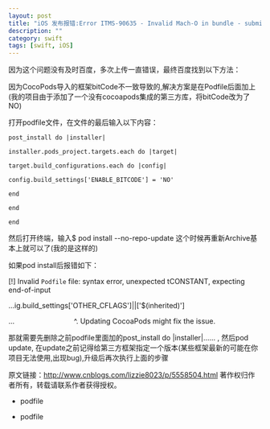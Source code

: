 ```yaml
---
layout: post
title: "iOS 发布报错:Error ITMS-90635 - Invalid Mach-O in bundle - submitting to App store"
description: ""
category: swift
tags: [swift, iOS]
---
```


因为这个问题没有及时百度，多次上传一直错误，最终百度找到以下方法：

因为CocoPods导入的框架bitCode不一致导致的,解决方案是在Podfile后面加上(我的项目由于添加了一个没有cocoapods集成的第三方库，将bitCode改为了NO)

打开podfile文件，在文件的最后输入以下内容：

```
post_install do |installer|

installer.pods_project.targets.each do |target|

target.build_configurations.each do |config|

config.build_settings['ENABLE_BITCODE'] = 'NO'

end

end

end

```


然后打开终端，输入$ pod install --no-repo-update
这个时候再重新Archive基本上就可以了(我的是这样的)

如果pod install后报错如下：

[!] Invalid `Podfile` file: syntax error, unexpected tCONSTANT, expecting end-of-input

...ig.build_settings['OTHER_CFLAGS']||['$(inherited)']

...                              ^. Updating CocoaPods might fix the issue.

那就需要先删除之前podfile里面加的post_install do |installer|...... ,
然后pod update, 在update之前记得给第三方框架指定一个版本(某些框架最新的可能在你项目无法使用,出现bug),升级后再次执行上面的步骤


原文链接：http://www.cnblogs.com/lizzie8023/p/5558504.html
著作权归作者所有，转载请联系作者获得授权。


* podfile

* podfile
